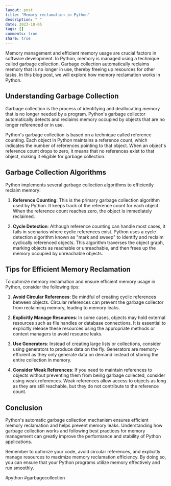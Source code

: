 ```yaml
---
layout: post
title: "Memory reclamation in Python"
description: " "
date: 2023-10-05
tags: []
comments: true
share: true
---
```


Memory management and efficient memory usage are crucial factors in software development. In Python, memory is managed using a technique called garbage collection. Garbage collection automatically reclaims memory that is no longer in use, thereby freeing up resources for other tasks. In this blog post, we will explore how memory reclamation works in Python.

## Understanding Garbage Collection

Garbage collection is the process of identifying and deallocating memory that is no longer needed by a program. Python's garbage collector automatically detects and reclaims memory occupied by objects that are no longer referenced or in use.

Python's garbage collection is based on a technique called reference counting. Each object in Python maintains a reference count, which indicates the number of references pointing to that object. When an object's reference count drops to zero, it means that no references exist to that object, making it eligible for garbage collection.

## Garbage Collection Algorithms

Python implements several garbage collection algorithms to efficiently reclaim memory:

1. **Reference Counting**: This is the primary garbage collection algorithm used by Python. It keeps track of the reference count for each object. When the reference count reaches zero, the object is immediately reclaimed.

2. **Cycle Detection**: Although reference counting can handle most cases, it fails in scenarios where cyclic references exist. Python uses a cycle detection algorithm known as "mark and sweep" to identify and reclaim cyclically referenced objects. This algorithm traverses the object graph, marking objects as reachable or unreachable, and then frees up the memory occupied by unreachable objects.

## Tips for Efficient Memory Reclamation

To optimize memory reclamation and ensure efficient memory usage in Python, consider the following tips:

1. **Avoid Circular References**: Be mindful of creating cyclic references between objects. Circular references can prevent the garbage collector from reclaiming memory, leading to memory leaks.

2. **Explicitly Manage Resources**: In some cases, objects may hold external resources such as file handles or database connections. It is essential to explicitly release these resources using the appropriate methods or context managers to avoid resource leaks.

3. **Use Generators**: Instead of creating large lists or collections, consider using generators to produce data on the fly. Generators are memory-efficient as they only generate data on demand instead of storing the entire collection in memory.

4. **Consider Weak References**: If you need to maintain references to objects without preventing them from being garbage collected, consider using weak references. Weak references allow access to objects as long as they are still reachable, but they do not contribute to the reference count.

## Conclusion

Python's automatic garbage collection mechanism ensures efficient memory reclamation and helps prevent memory leaks. Understanding how garbage collection works and following best practices for memory management can greatly improve the performance and stability of Python applications.

Remember to optimize your code, avoid circular references, and explicitly manage resources to maximize memory reclamation efficiency. By doing so, you can ensure that your Python programs utilize memory effectively and run smoothly.

#python #garbagecollection